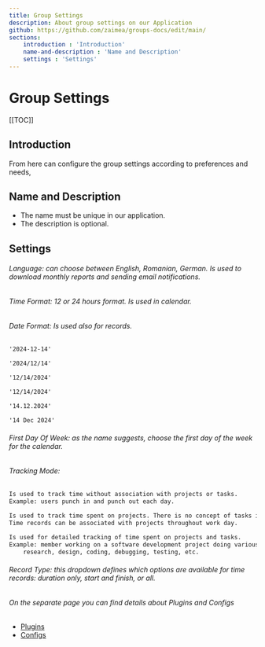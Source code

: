 ```yaml
---
title: Group Settings
description: About group settings on our Application
github: https://github.com/zaimea/groups-docs/edit/main/
sections: 
    introduction : 'Introduction'
    name-and-description : 'Name and Description'
    settings : 'Settings'
---
```


# Group Settings

[[TOC]]

## Introduction
From here can configure the group settings according to preferences and needs,

## Name and Description
 - The name must be unique in our application.
 - The description is optional.

## Settings

###### Language: can choose between English, Romanian, German. Is used to download monthly reports and sending email notifications.

###### Time Format: 12 or 24 hours format. Is used in calendar.

###### Date Format: Is used also for records.

```txt tab='Y-m-d'
'2024-12-14'
```

```txt tab='Y/m/d'
'2024/12/14'
```

```txt tab='m/d/Y'
'12/14/2024'
```

```txt tab='m-d-Y'
'12/14/2024'
```

```txt tab='d.m.Y'
'14.12.2024'
```

```txt tab='d M Y'
'14 Dec 2024'
```

###### First Day Of Week: as the name suggests, choose the first day of the week for the calendar.

###### Tracking Mode: 

```txt tab='Time tracking mode'
Is used to track time without association with projects or tasks. 
Example: users punch in and punch out each day.
```

```txt tab='Projects tracking mode'
Is used to track time spent on projects. There is no concept of tasks in this mode. 
Time records can be associated with projects throughout work day.
```

```txt tab='Projects and tasks tracking mode'
Is used for detailed tracking of time spent on projects and tasks. 
Example: member working on a software development project doing various tasks such as:
    research, design, coding, debugging, testing, etc.
```

###### Record Type: this dropdown defines which options are available for time records: duration only, start and finish, or all.

###### On the separate page you can find details about Plugins and Configs

- [Plugins](plugins)
- [Configs](configs)
